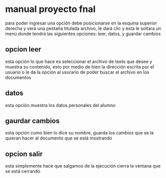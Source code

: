 # manual proyecto fnal
para poder ingresar una opción debe posicionarse en la esquina superior derecha y vera una pestaña titulada archivo, le dará clic y esta le soltara un menú donde tendrá las siguientes opciones: leer, datos, y guardar cambios

## opcion leer
esta opción lo que hace es seleccionar el archivo de texto que desee y muestra su contenido, esto por medio de bien la dirección escrita por el usuario o le da la opción al usurario de poder buscar el archivo en los documentos


## datos
esta opción muestra los datos personales del alumno 

## gaurdar cambios
esta opción como bien lo dice su nombre, guarda los cambios que se la quieran hacer al documento que se está mostrando 

## opcion salir 
esta simplemente hace que salgamos de la ejecución cierra la ventana que se está cerrando 
